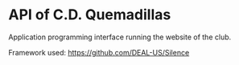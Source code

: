 # API of C.D. Quemadillas
Application programming interface running the website of the club.

Framework used: https://github.com/DEAL-US/Silence
